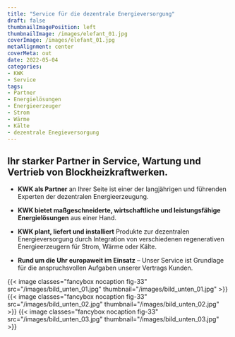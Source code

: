 ```yaml
---
title: "Service für die dezentrale Energieversorgung"
draft: false
thumbnailImagePosition: left
thumbnailImage: /images/elefant_01.jpg
coverImage: /images/elefant_01.jpg
metaAlignment: center
coverMeta: out
date: 2022-05-04
categories:
- KWK
- Service
tags:
- Partner
- Energielösungen
- Energieerzeuger
- Strom
- Wärme
- Kälte
- dezentrale Enegieversorgung 
---
```


## Ihr starker Partner in Service, Wartung und Vertrieb von Blockheizkraftwerken.

- **KWK als Partner** an Ihrer Seite ist einer der langjährigen und führenden Experten der dezentralen Energieerzeugung.

- **KWK bietet maßgeschneiderte, wirtschaftliche und leistungsfähige Energielösungen** aus einer Hand.

- **KWK plant, liefert und installiert** Produkte zur dezentralen Energieversorgung durch Integration von verschiedenen regenerativen Energieerzeugern für Strom, Wärme oder Kälte.

- **Rund um die Uhr europaweit im Einsatz** – Unser Service ist Grundlage für die anspruchsvollen Aufgaben unserer Vertrags Kunden.

{{< image classes="fancybox nocaption fig-33" src="/images/bild_unten_01.jpg" thumbnail="/images/bild_unten_01.jpg" >}}
{{< image classes="fancybox nocaption fig-33" src="/images/bild_unten_02.jpg" thumbnail="/images/bild_unten_02.jpg" >}}
{{< image classes="fancybox nocaption fig-33" src="/images/bild_unten_03.jpg" thumbnail="/images/bild_unten_03.jpg" >}}
